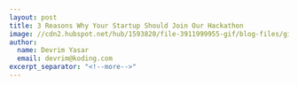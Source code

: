 ```yaml
---
layout: post
title: 3 Reasons Why Your Startup Should Join Our Hackathon
image: //cdn2.hubspot.net/hub/1593820/file-3911999955-gif/blog-files/giphy.gif
author:
  name: Devrim Yasar
  email: devrim@koding.com
excerpt_separator: "<!--more-->"
---
```


